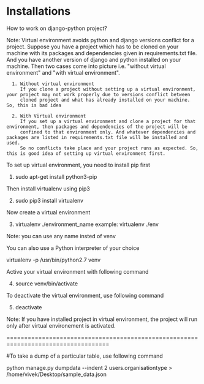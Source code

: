 # Installations

How to work on django-python project?


Note: Virtual environment avoids python and django versions conflict for a project. Suppose you have a project which has to be cloned
      on your machine with its packages and dependencies given in requirements.txt file. And you have another version of django and python
      installed on your machine. Then two cases come into picture i.e. "without virtual environment" and "with virtual environment".

      1. Without virtual environment
         If you clone a project without setting up a virtual environment, your project may not work properly due to versions conflict between
         cloned project and what has already installed on your machine. So, this is bad idea

      2. With Virtual environment
         If you set up a virtual environment and clone a project for that environment, then packages and dependencies of the project will be
         confined to that environment only. And whatever dependencies and packages are listed in requirements.txt file will be installed and used.
         So no conflicts take place and your project runs as expected. So, this is good idea of setting up virtual environment first.       



To set up virtual environment, you need to install pip first

1. sudo apt-get install python3-pip


Then install virtualenv using pip3

2. sudo pip3 install virtualenv 


Now create a virtual environment

3. virtualenv ./environment_name
example: virtualenv ./env

Note: you can use any name insted of venv


You can also use a Python interpreter of your choice

virtualenv -p /usr/bin/python2.7 venv


Active your virtual environment with following command

4. source venv/bin/activate


To deactivate the virtual environment, use following command

5. deactivate


Note: If you have installed project in virtual environment, the project will run only after virtual environement is activated.


===================================================================================

#To take a dump of a particular table, use following command

python manage.py dumpdata --indent 2 users.organisationtype > /home/vivek/Desktop/sample_data.json
